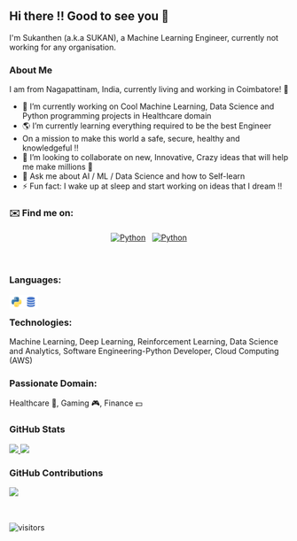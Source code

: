 ## Hi there !! Good to see you 👋

I'm Sukanthen (a.k.a SUKAN), a Machine Learning Engineer, currently not working for any organisation. <br>
### About Me <br>
I am from Nagapattinam, India, currently living and working in  Coimbatore! 👋


- 🔭 I’m currently working on Cool Machine Learning, Data Science and Python programming projects in Healthcare domain
- :earth_americas: I’m currently learning everything required to be the best Engineer
- On a mission to make this world a safe, secure, healthy and knowledgeful !!
- 👯 I’m looking to collaborate on new, Innovative, Crazy ideas that will help me make millions  :money_with_wings:
- 💬 Ask me about AI / ML / Data Science and how to Self-learn
- ⚡ Fun fact: I wake up at sleep and start working on ideas that I dream !!

### ✉️ Find me on:

<p align="center">
 <a href="https://www.linkedin.com/in/sukanchamp" target="_blank" rel="noopener noreferrer"> <img src="https://cdn.jsdelivr.net/npm/simple-icons@v3/icons/linkedin.svg" alt="Python" height="40" style="vertical-align:top; margin:4px"></a>
 <a href="mailto:sukanthen1999@gmail.com"> <img src="https://cdn.jsdelivr.net/npm/simple-icons@v3/icons/gmail.svg" alt="Python" height="40" style="vertical-align:top; margin:4px"></a>
</p>

<br />

### Languages:

<img align="left" alt="Python3" width="26px" src="https://raw.githubusercontent.com/github/explore/80688e429a7d4ef2fca1e82350fe8e3517d3494d/topics/python/python.png" /> 
<img align="left" alt="SQL" width="26px" src="https://raw.githubusercontent.com/github/explore/80688e429a7d4ef2fca1e82350fe8e3517d3494d/topics/sql/sql.png" /> <br>

### Technologies:
Machine Learning, Deep Learning, Reinforcement Learning, Data Science and Analytics, Software Engineering-Python Developer, Cloud Computing (AWS)

### Passionate Domain:
Healthcare :pill:, Gaming :video_game:, Finance :dollar:

### GitHub Stats
<p align="left">
  <a href="https://github.com/anuraghazra/github-readme-stats">
    <img src="https://github-readme-stats.vercel.app/api?username=SUKANTHEN&theme=radical&border=7B75CC&show_icons=true&count_private=true&text_color=00E7FF&border_color=7B75CC" height="165" />
  </a>
  <a href="https://github.com/anuraghazra/github-readme-stats">
    <img src="https://github-readme-stats.vercel.app/api/top-langs/?username=SUKANTHEN&l&layout=compact&theme=radical&bg_color=141321&text_color=00E7FF&border_color=7B75CC" height="165">
  </a>
</p>

### GitHub Contributions
<p align="left">
  <a href="https://git.io/streak-stats">
    <img src="http://github-readme-streak-stats.herokuapp.com?user=SUKANTHEN&theme=radical&dates=F8D847&currStreakNum=00E7FF&currStreakLabel=00E7FF&border=7B75CC">
  </a>
</p>

<br/>

[twitter]: https://twitter.com/sukanthen
[linkedin]: https://www.linkedin.com/in/sukanchamp/


![visitors](https://visitor-badge.laobi.icu/badge?page_id=SUKANTHEN.SUKANTHEN)
